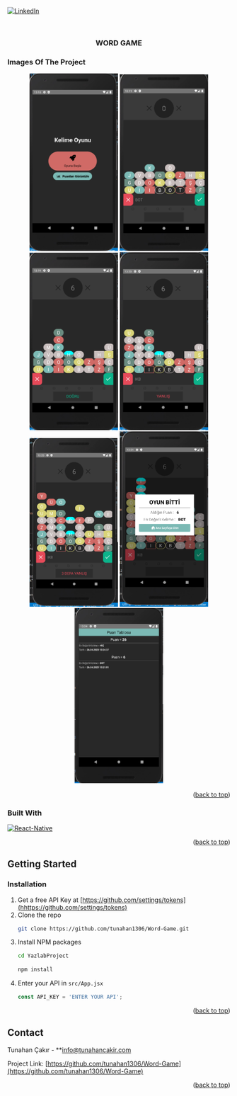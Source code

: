 <a id="readme-top"></a>

[![LinkedIn][linkedin-shield]][linkedin-url]

<!-- PROJECT LOGO -->
<br />
<div align="center">
  <h3 align="center">WORD GAME</h3>
</div>


### Images Of The Project

<div align="center">
  <img src="https://raw.githubusercontent.com/tunahan1306/Word-Game/main/images/2.png" name="image-name" width="200px">
  <img src="https://raw.githubusercontent.com/tunahan1306/Word-Game/main/images/3.png" name="image-name" width="200px">
  <img src="https://raw.githubusercontent.com/tunahan1306/Word-Game/main/images/4.png" name="image-name" width="200px">
  <img src="https://raw.githubusercontent.com/tunahan1306/Word-Game/main/images/5.png" name="image-name" width="200px">
  <img src="https://raw.githubusercontent.com/tunahan1306/Word-Game/main/images/6.png" name="image-name" width="200px">
  <img src="https://raw.githubusercontent.com/tunahan1306/Word-Game/main/images/7.png" name="image-name" width="200px">
  <img src="https://raw.githubusercontent.com/tunahan1306/Word-Game/main/images/8.png" name="image-name" width="200px">
</div>

<p align="right">(<a href="#readme-top">back to top</a>)</p>




### Built With

[![React-Native][React_Native]][React-url]


<p align="right">(<a href="#readme-top">back to top</a>)</p>
 


<!-- GETTING STARTED -->
## Getting Started


### Installation

1. Get a free API Key at [https://github.com/settings/tokens](hhttps://github.com/settings/tokens)
2. Clone the repo
   ```sh
   git clone https://github.com/tunahan1306/Word-Game.git
   ``` 
3. Install NPM packages
    ```sh
    cd YazlabProject
    ```
    ```sh
    npm install
    ```
4. Enter your API in `src/App.jsx`
   ```js
   const API_KEY = 'ENTER YOUR API';
   ```

<p align="right">(<a href="#readme-top">back to top</a>)</p>


<!-- CONTACT -->
## Contact

Tunahan Çakır - **info@tunahancakir.com

Project Link: [https://github.com/tunahan1306/Word-Game](https://github.com/tunahan1306/Word-Game)

<p align="right">(<a href="#readme-top">back to top</a>)</p>


<!-- MARKDOWN LINKS & IMAGES -->
[linkedin-shield]: https://img.shields.io/badge/-LinkedIn-black.svg?style=for-the-badge&logo=linkedin&colorB=555
[linkedin-url]: https://www.linkedin.com/in/tunahan-çakir-8ab376213/
[React_Native]: https://img.shields.io/badge/React_Native-20232A?style=for-the-badge&logo=react&logoColor=61DAFB
[React-url]: https://reactnative.dev
